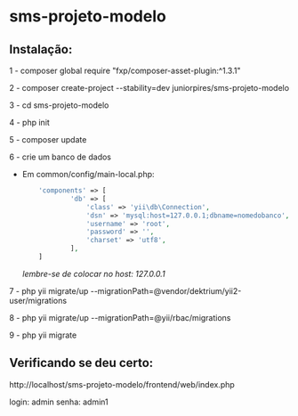 # sms-projeto-modelo

## Instalação:

1 - composer global require "fxp/composer-asset-plugin:^1.3.1"

2 - composer create-project --stability=dev juniorpires/sms-projeto-modelo

3 - cd sms-projeto-modelo 

4 - php init

5 - composer update

6 - crie um banco de dados

 - Em common/config/main-local.php:
    ```php
        'components' => [
                'db' => [
                    'class' => 'yii\db\Connection',
                    'dsn' => 'mysql:host=127.0.0.1;dbname=nomedobanco',
                    'username' => 'root',
                    'password' => '',
                    'charset' => 'utf8',
                ],
        ]
    ```
   *lembre-se de colocar no host: 127.0.0.1*

7 - php yii migrate/up --migrationPath=@vendor/dektrium/yii2-user/migrations

8 - php yii migrate/up --migrationPath=@yii/rbac/migrations

9 - php yii migrate

## Verificando se deu certo:   

http://localhost/sms-projeto-modelo/frontend/web/index.php

login: admin
senha: admin1

